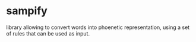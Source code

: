 # sampify
library allowing to convert words into phoenetic representation, using a set of rules that can be used as input.
